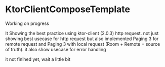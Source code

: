 # KtorClientComposeTemplate

Working on progress

It Showing the best practice using ktor-client (2.0.3) http request. not just showing best usecase for http request but also implemented Paging 3 for remote request and Paging 3 with local request (Room + Remote = source of truth). it also show usecase for error handling

it not finihed yet, wait a little bit
